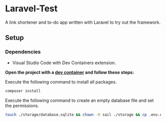# Laravel-Test

A link shortener and to-do app written with Laravel to try out the framework.

## Setup

### Dependencies

-   Visual Studio Code with Dev Containers extension.

**Open the project with a [dev container](https://code.visualstudio.com/docs/devcontainers/containers) and follow these steps:**

Execute the following command to install all packages.
```sh
composer install
```

Execute the following command to create an empty database file and set the permissions.

```sh
touch ./storage/database.sqlite && chown -R sail ./storage && cp .env.example .env
```
